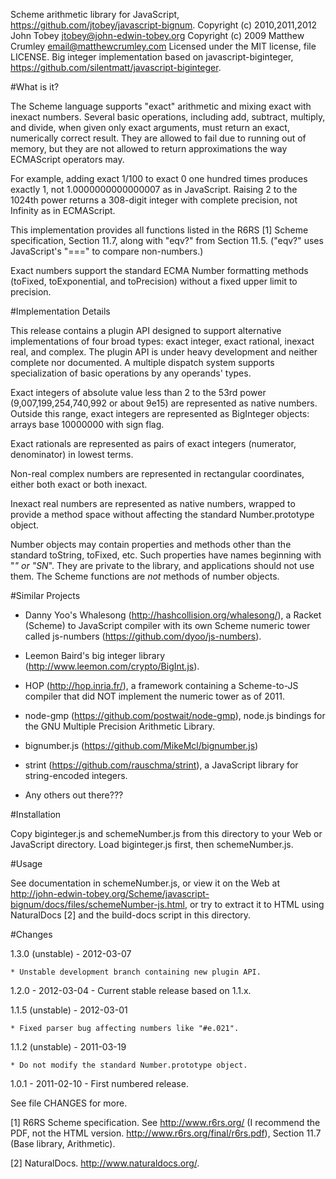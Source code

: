 Scheme arithmetic library for JavaScript,
https://github.com/jtobey/javascript-bignum.
Copyright (c) 2010,2011,2012 John Tobey <jtobey@john-edwin-tobey.org>
Copyright (c) 2009 Matthew Crumley <email@matthewcrumley.com>
Licensed under the MIT license, file LICENSE.
Big integer implementation based on javascript-biginteger,
https://github.com/silentmatt/javascript-biginteger.


#What is it?

The Scheme language supports "exact" arithmetic and mixing exact with
inexact numbers.  Several basic operations, including add, subtract,
multiply, and divide, when given only exact arguments, must return an
exact, numerically correct result.  They are allowed to fail due to
running out of memory, but they are not allowed to return
approximations the way ECMAScript operators may.

For example, adding exact 1/100 to exact 0 one hundred times produces
exactly 1, not 1.0000000000000007 as in JavaScript.  Raising 2 to the
1024th power returns a 308-digit integer with complete precision, not
Infinity as in ECMAScript.

This implementation provides all functions listed in the R6RS [1]
Scheme specification, Section 11.7, along with "eqv?" from Section
11.5.  ("eqv?" uses JavaScript's "===" to compare non-numbers.)

Exact numbers support the standard ECMA Number formatting methods
(toFixed, toExponential, and toPrecision) without a fixed upper limit
to precision.


#Implementation Details

This release contains a plugin API designed to support alternative
implementations of four broad types: exact integer, exact rational,
inexact real, and complex.  The plugin API is under heavy development
and neither complete nor documented.  A multiple dispatch system
supports specialization of basic operations by any operands' types.

Exact integers of absolute value less than 2 to the 53rd power
(9,007,199,254,740,992 or about 9e15) are represented as native
numbers.  Outside this range, exact integers are represented as
BigInteger objects: arrays base 10000000 with sign flag.

Exact rationals are represented as pairs of exact integers (numerator,
denominator) in lowest terms.

Non-real complex numbers are represented in rectangular coordinates,
either both exact or both inexact.

Inexact real numbers are represented as native numbers, wrapped to
provide a method space without affecting the standard Number.prototype
object.

Number objects may contain properties and methods other than the
standard toString, toFixed, etc.  Such properties have names beginning
with "_" or "SN_".  They are private to the library, and applications
should not use them.  The Scheme functions are *not* methods of number
objects.


#Similar Projects

* Danny Yoo's Whalesong (http://hashcollision.org/whalesong/), a
  Racket (Scheme) to JavaScript compiler with its own Scheme numeric
  tower called js-numbers (https://github.com/dyoo/js-numbers).

* Leemon Baird's big integer library (http://www.leemon.com/crypto/BigInt.js).

* HOP (http://hop.inria.fr/), a framework containing a Scheme-to-JS
  compiler that did NOT implement the numeric tower as of 2011.

* node-gmp (https://github.com/postwait/node-gmp), node.js bindings
  for the GNU Multiple Precision Arithmetic Library.

* bignumber.js (https://github.com/MikeMcl/bignumber.js)

* strint (https://github.com/rauschma/strint), a JavaScript library for
  string-encoded integers.

* Any others out there???


#Installation

Copy biginteger.js and schemeNumber.js from this directory to your Web
or JavaScript directory.  Load biginteger.js first, then
schemeNumber.js.


#Usage

See documentation in schemeNumber.js, or view it on the Web at
http://john-edwin-tobey.org/Scheme/javascript-bignum/docs/files/schemeNumber-js.html,
or try to extract it to HTML using NaturalDocs [2] and the build-docs
script in this directory.


#Changes

1.3.0 (unstable) - 2012-03-07

    * Unstable development branch containing new plugin API.

1.2.0 - 2012-03-04 - Current stable release based on 1.1.x.

1.1.5 (unstable) - 2012-03-01

    * Fixed parser bug affecting numbers like "#e.021".

1.1.2 (unstable) - 2011-03-19

    * Do not modify the standard Number.prototype object.

1.0.1 - 2011-02-10 - First numbered release.

See file CHANGES for more.

[1] R6RS Scheme specification.  See http://www.r6rs.org/ (I recommend
the PDF, not the HTML version.  http://www.r6rs.org/final/r6rs.pdf),
Section 11.7 (Base library, Arithmetic).

[2] NaturalDocs.  http://www.naturaldocs.org/.

